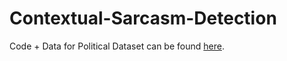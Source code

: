 # Contextual-Sarcasm-Detection

Code + Data for Political Dataset can be found [here](https://drive.google.com/file/d/1Ns4wODJiZAlhwwD4CSPOkU0ska3WyGVr/view?usp=sharing).

